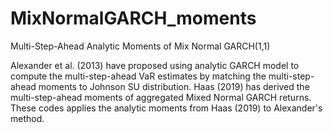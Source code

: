 # MixNormalGARCH_moments
Multi-Step-Ahead Analytic Moments of Mix Normal GARCH(1,1)

Alexander et al. (2013) have proposed using analytic GARCH model to compute the multi-step-ahead VaR estimates by matching the multi-step-ahead moments to Johnson SU distribution. Haas (2019) has derived the multi-step-ahead moments of aggregated Mixed Normal GARCH returns. These codes applies the analytic moments from Haas (2019) to Alexander's method.
